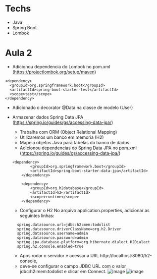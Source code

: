 # Techs

- Java
- Spring Boot
- Lombok

# Aula 2
  - Adicionou dependencia do Lombok no pom.xml (https://projectlombok.org/setup/maven) 

  ```
  <dependency>
    <groupId>org.springframework.boot</groupId>
    <artifactId>spring-boot-starter-test</artifactId>
    <scope>test</scope>
  </dependency>
  ```

 - Adicionado o decorator @Data na classe de modelo (User)
 - Armazenar dados Spring Data JPA (https://spring.io/guides/gs/accessing-data-jpa/) 
    - Trabalha com ORM (Object Relational Mapping)
    - Utilizaremos um banco em memoria (H2)
    - Mapeia objetos Java para tabelas do banco de dados
    - Adicionou dependencias do Spring Data JPA no pom.xml (https://spring.io/guides/gs/accessing-data-jpa/)
    ```
    <dependency>
			<groupId>org.springframework.boot</groupId>
			<artifactId>spring-boot-starter-data-jpa</artifactId>
		</dependency>

		<dependency>
			<groupId>org.h2database</groupId>
			<artifactId>h2</artifactId>
			<scope>runtime</scope>
		</dependency>
    ```

    -  Configurar o H2
      No arquivo application.properties, adicionar as seguintes linhas:
      ```
        spring.datasource.url=jdbc:h2:mem:todolist
        spring.datasource.driverClassName=org.h2.Driver
        spring.datasource.username=admin
        spring.datasource.password=admin
        spring.jpa.database-platform=org.hibernate.dialect.H2Dialect
        spring.h2.console.enabled=true
      ```

      - Apos rodar o servidor e acessar a URL http://localhost:8080/h2-console, 
      - deve-se configurar o campo JDBC URL com o valor jdbc:h2:mem:todolist e clicar em Connect. 
      ![image](https://github.com/rbpolim/supply-marine/assets/66570560/030237cb-fb73-4741-9d38-92a1161667f6)
      ![image](https://github.com/rbpolim/supply-marine/assets/66570560/3f4b3841-5b7f-4c86-a730-7f1e19179dc4)

 